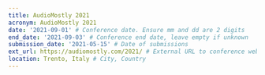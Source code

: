 ```yaml
---
title: AudioMostly 2021
acronym: AudioMostly 2021
date: '2021-09-01' # Conference date. Ensure mm and dd are 2 digits
end_date: '2021-09-03' # Conference end date, leave empty if unknown
submission_date: '2021-05-15' # Date of submissions
ext_url: https://audiomostly.com/2021/ # External URL to conference website
location: Trento, Italy # City, Country
---
```

